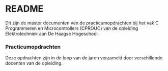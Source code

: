 # README #

Dit zijn de master documenten van de practicumopdrachten bij het vak C Programmeren en Microcontrollers (CPROUC) van de opleiding Elektrotechniek aan De Haagse Hogeschool.

### Practicumopdrachten ###

Deze opdrachten zijn in de loop van de jaren verzameld door verschillende docenten van de opleiding.

